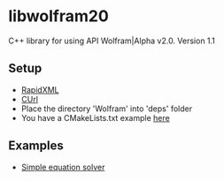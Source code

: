 # libwolfram20
C++ library for using API Wolfram|Alpha v2.0.
Version 1.1

## Setup
- [RapidXML](https://techoverflow.net/2019/04/17/how-to-install-rapidxml-on-ubuntu/)
- [CUrl](https://stackoverflow.com/a/11471743/9178470)
- Place the directory 'Wolfram' into 'deps' folder
- You have a CMakeLists.txt example [here](https://github.com/rogermiranda1000/libwolfram20/blob/master/examples/solve/CMakeLists.txt)

## Examples
- [Simple equation solver](https://github.com/rogermiranda1000/libwolfram20/tree/master/examples/solve)